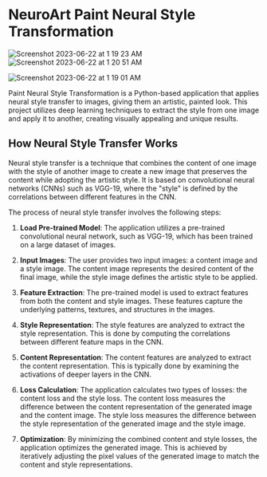 # NeuroArt Paint Neural Style Transformation
![Screenshot 2023-06-22 at 1 19 23 AM](https://github.com/sftSalman/NeuroART/assets/33355278/64da4a91-a098-44e3-99a0-e2570d5816db)
![Screenshot 2023-06-22 at 1 20 51 AM](https://github.com/sftSalman/NeuroART/assets/33355278/fe23f211-d8f3-4beb-ac8f-3a2a19be8d99)


![Screenshot 2023-06-22 at 1 19 01 AM](https://github.com/sftSalman/NeuroART/assets/33355278/ef9e1a03-5d36-403b-ba7a-ed86cee748d4)



Paint Neural Style Transformation is a Python-based application that applies neural style transfer to images, giving them an artistic, painted look. This project utilizes deep learning techniques to extract the style from one image and apply it to another, creating visually appealing and unique results.

## How Neural Style Transfer Works

Neural style transfer is a technique that combines the content of one image with the style of another image to create a new image that preserves the content while adopting the artistic style. It is based on convolutional neural networks (CNNs) such as VGG-19, where the "style" is defined by the correlations between different features in the CNN.

The process of neural style transfer involves the following steps:

1. **Load Pre-trained Model**: The application utilizes a pre-trained convolutional neural network, such as VGG-19, which has been trained on a large dataset of images.

2. **Input Images**: The user provides two input images: a content image and a style image. The content image represents the desired content of the final image, while the style image defines the artistic style to be applied.

3. **Feature Extraction**: The pre-trained model is used to extract features from both the content and style images. These features capture the underlying patterns, textures, and structures in the images.

4. **Style Representation**: The style features are analyzed to extract the style representation. This is done by computing the correlations between different feature maps in the CNN.

5. **Content Representation**: The content features are analyzed to extract the content representation. This is typically done by examining the activations of deeper layers in the CNN.

6. **Loss Calculation**: The application calculates two types of losses: the content loss and the style loss. The content loss measures the difference between the content representation of the generated image and the content image. The style loss measures the difference between the style representation of the generated image and the style image.

7. **Optimization**: By minimizing the combined content and style losses, the application optimizes the generated image. This is achieved by iteratively adjusting the pixel values of the generated image to match the content and style representations.
